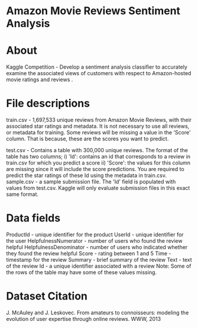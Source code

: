 # Amazon Movie Reviews Sentiment Analysis

# About
Kaggle Competition - Develop a sentiment analysis classifier to accurately examine the associated views of customers with respect to Amazon-hosted movie ratings and reviews .

# File descriptions

train.csv - 1,697,533 unique reviews from Amazon Movie Reviews, with their associated star ratings and metadata. It is not necessary to use all reviews, or metadata for training. Some reviews will be missing a value in the 'Score' column. That is because, these are the scores you want to predict.

test.csv - Contains a table with 300,000 unique reviews. The format of the table has two columns; i) 'Id': contains an id that corresponds to a review in train.csv for which you predict a score ii) 'Score': the values for this column are missing since it will include the score predictions. You are required to predict the star ratings of these Id using the metadata in train.csv. sample.csv - a sample submission file. The 'Id' field is populated with values from test.csv. Kaggle will only evaluate submission files in this exact same format.

# Data fields

ProductId - unique identifier for the product
UserId - unique identifier for the user
HelpfulnessNumerator - number of users who found the review helpful
HelpfulnessDenominator - number of users who indicated whether they found the review helpful
Score - rating between 1 and 5
Time - timestamp for the review
Summary - brief summary of the review
Text - text of the review
Id - a unique identifier associated with a review
Note: Some of the rows of the table may have some of these values missing.

# Dataset Citation

J. McAuley and J. Leskovec. From amateurs to connoisseurs: modeling the evolution of user expertise through online reviews. WWW, 2013
